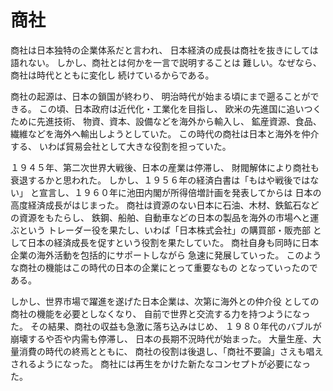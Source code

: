 # 商社

商社は日本独特の企業体系だと言われ、
日本経済の成長は商社を抜きにしては語れない。
しかし、商社とは何かを一言で説明することは
難しい。なぜなら、商社は時代とともに変化し
続けているからである。

商社の起源は、日本の鎖国が終わり、
明治時代が始まる頃にまで遡ることができる。
この頃、日本政府は近代化・工業化を目指し、
欧米の先進国に追いつくために先進技術、
物資、資本、設備などを海外から輸入し、
鉱産資源、食品、繊維などを海外へ輸出しようとしていた。
この時代の商社は日本と海外を仲介する、
いわば貿易会社として大きな役割を担っていた。

１９４５年、第二次世界大戦後、日本の産業は停滞し、
財閥解体により商社も衰退するかと思われた。
しかし、１９５６年の経済白書は「もはや戦後ではない」
と宣言し、１９６０年に池田内閣が所得倍増計画を発表してからは
日本の高度経済成長がはじまった。
商社は資源のない日本に石油、木材、鉄鉱石などの資源をもたらし、
鉄鋼、船舶、自動車などの日本の製品を海外の市場へと運ぶという
トレーダー役を果たし、いわば「日本株式会社」の購買部・販売部
として日本の経済成長を促すという役割を果たしていた。
商社自身も同時に日本企業の海外活動を包括的にサポートしながら
急速に発展していった。
このような商社の機能はこの時代の日本の企業にとって重要なもの
となっていったのである。

しかし、世界市場で躍進を遂げた日本企業は、次第に海外との仲介役
としての商社の機能を必要としなくなり、
自前で世界と交流する力を持つようになった。
その結果、商社の収益も急激に落ち込みはじめ、
１９８０年代のバブルが崩壊するや否や内需も停滞し、
日本の長期不況時代が始まった。
大量生産、大量消費の時代の終焉とともに、
商社の役割は後退し、「商社不要論」さえも唱えされるようになった。
商社には再生をかけた新たなコンセプトが必要になった。
